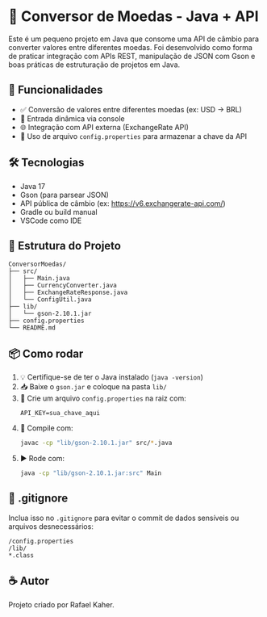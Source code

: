 # 💱 Conversor de Moedas - Java + API

Este é um pequeno projeto em Java que consome uma API de câmbio para converter valores entre diferentes moedas. Foi desenvolvido como forma de praticar integração com APIs REST, manipulação de JSON com Gson e boas práticas de estruturação de projetos em Java.

## 🚀 Funcionalidades

- ✅ Conversão de valores entre diferentes moedas (ex: USD → BRL)
- 🔁 Entrada dinâmica via console
- 🌐 Integração com API externa (ExchangeRate API)
- 🔐 Uso de arquivo `config.properties` para armazenar a chave da API

## 🛠 Tecnologias

- Java 17
- Gson (para parsear JSON)
- API pública de câmbio (ex: https://v6.exchangerate-api.com/)
- Gradle ou build manual
- VSCode como IDE

## 🧱 Estrutura do Projeto

```
ConversorMoedas/
├── src/
│   ├── Main.java
│   ├── CurrencyConverter.java
│   ├── ExchangeRateResponse.java
│   └── ConfigUtil.java
├── lib/
│   └── gson-2.10.1.jar
├── config.properties
└── README.md
```

## 📦 Como rodar

1. 💡 Certifique-se de ter o Java instalado (`java -version`)
2. 📥 Baixe o `gson.jar` e coloque na pasta `lib/`
3. 🔑 Crie um arquivo `config.properties` na raiz com:
   ```properties
   API_KEY=sua_chave_aqui
   ```
4. 🧱 Compile com:
   ```bash
   javac -cp "lib/gson-2.10.1.jar" src/*.java
   ```
5. ▶️ Rode com:
   ```bash
   java -cp "lib/gson-2.10.1.jar:src" Main
   ```

## 📁 .gitignore

Inclua isso no `.gitignore` para evitar o commit de dados sensíveis ou arquivos desnecessários:

```
/config.properties
/lib/
*.class
```

## ☕ Autor

Projeto criado por Rafael Kaher.
